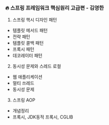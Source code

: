 ### 🔥 스프링 프레임워크 핵심원리 고급편 - 김영한
1. 스프링 핵시 디자인 패턴
- 템플릿 메서드 패턴
- 전략 패턴
- 템플릿 콜백 패턴
- 프록시 패턴
- 데코레이터 패턴
2. 동시성 문제와 스레드 로컬
- 웹 애플리케이션
- 멀티 쓰레드
- 동시성 문제
3. 스프링 AOP
- 개념정리
- 프록시, JDK동적 프록시, CGLIB
